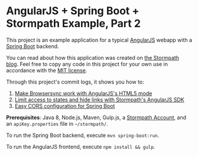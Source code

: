 # AngularJS + Spring Boot + Stormpath Example, Part 2

This project is an example application for a typical [AngularJS](http://angularjs.org/) webapp with a [Spring Boot](https://projects.spring.io/spring-boot/) backend.

You can read about how this application was created on [the Stormpath blog](https://stormpath.com/blog/angularjs-spring-boot-tutorial). Feel free to copy any code in this project for your own use in accordance with the [MIT license](LICENSE).

Through this project's commit logs, it shows you how to:

1. [Make Browsersync work with AngularJS's HTML5 mode](https://github.com/stormpath/stormpath-angularjs-access-control-cors-example/commit/0dc3549e2a70d978fb551556bfe205f0907ea5af)
2. [Limit access to states and hide links with Stormpath's AngularJS SDK](https://github.com/stormpath/stormpath-angularjs-access-control-cors-example/commit/fe8e1853c7771829748ab967dad3c5266c94b317)
3. [Easy CORS configuration for Spring Boot](https://github.com/stormpath/stormpath-angularjs-access-control-cors-example/commit/d7ad3cc8648626e8f9b8aa4bb40e19cda3a7dd67)

**Prerequisites**: Java 8, Node.js, Maven, Gulp.js, a [Stormpath Account](https://api.stormpath.com/register), and an `apiKey.properties` file in `~/stormpath/`.

To run the Spring Boot backend, execute `mvn spring-boot:run`.

To run the AngularJS frontend, execute `npm install && gulp`. 